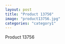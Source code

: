 ```yaml
---
layout: post
title: "Product 13756"
image: "product13756.jpg"
categories: "category1"
---
```

Product 13756
